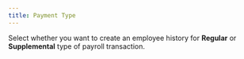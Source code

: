 ```yaml
---
title: Payment Type
---
```



Select whether you want to create an employee history for **Regular**  or **Supplemental** type of payroll  transaction.
